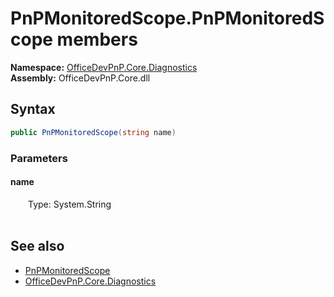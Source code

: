 # PnPMonitoredScope.PnPMonitoredScope members 
  

**Namespace:** [OfficeDevPnP.Core.Diagnostics](OfficeDevPnP.Core.Diagnostics.md)  
**Assembly:** OfficeDevPnP.Core.dll  
## Syntax
```C#
public PnPMonitoredScope(string name)
```
### Parameters
#### name  
&emsp;&emsp;Type: System.String  
&emsp;&emsp;  


## See also
- [PnPMonitoredScope](OfficeDevPnP.Core.Diagnostics.PnPMonitoredScope.md)
- [OfficeDevPnP.Core.Diagnostics](OfficeDevPnP.Core.Diagnostics.md)
